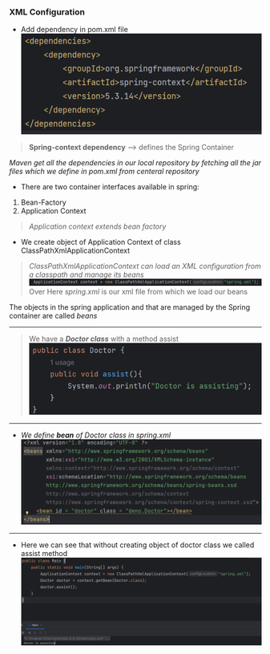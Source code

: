 ### XML Configuration
* Add dependency in pom.xml file
  ![img.png](img.png)
> **Spring-context dependency** –> defines the Spring Container

*Maven get all the dependencies in our local repository by fetching all the jar files which we define in pom.xml from centeral repository*
* There are two container interfaces available in spring:
1. Bean-Factory
2. Application Context
> *Application context extends bean factory*

* We create object of Application Context of class ClassPathXmlApplicationContext
> *ClassPathXmlApplicationContext can load an XML configuration from a classpath and manage its beans*
![img_1.png](img_1.png)
> Over Here *spring.xml* is our xml file from which we load our beans

The objects in the spring application and that are managed by the Spring container are called *beans*

---
>We have a ***Doctor class*** with a method assist![img_2.png](img_2.png)
---
* *We define ***bean*** of Doctor class in spring.xml*![img_3.png](img_3.png)
----
* Here we can see that without creating object of doctor class we called assist method![img_4.png](img_4.png)